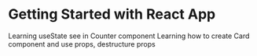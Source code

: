 # Getting Started with React App

Learning useState see in Counter component
Learning how to create Card component and use props, destructure props

